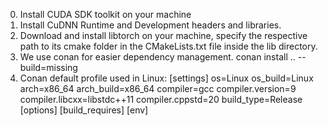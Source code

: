 0. Install CUDA SDK toolkit on your machine
1. Install CuDNN Runtime and Development headers and libraries.
2. Download and install libtorch on your machine, specify the respective path to its cmake folder in the CMakeLists.txt file inside the lib directory.
3. We use conan for easier dependency management.
conan install .. --build=missing
4. Conan default profile used in Linux:
[settings]
os=Linux
os_build=Linux
arch=x86_64
arch_build=x86_64
compiler=gcc
compiler.version=9
compiler.libcxx=libstdc++11
compiler.cppstd=20
build_type=Release
[options]
[build_requires]
[env]
